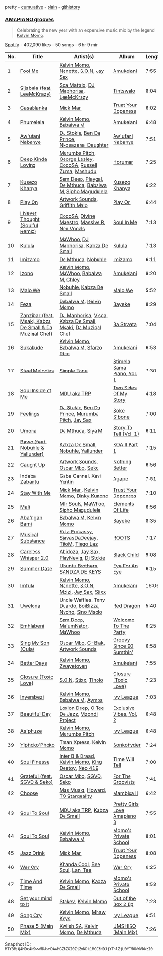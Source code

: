 pretty - [cumulative](/playlists/cumulative/37i9dQZF1DX5mILnBJLA26.md) - [plain](/playlists/plain/37i9dQZF1DX5mILnBJLA26) - [githistory](https://github.githistory.xyz/mackorone/spotify-playlist-archive/blob/main/playlists/plain/37i9dQZF1DX5mILnBJLA26)

### [AMAPIANO grooves](https://open.spotify.com/playlist/37i9dQZF1DX5mILnBJLA26)

> Celebrating the new year with an expensive music mix by the legend <a href="https://open.spotify.com/artist/4VlxI0WKDh7HFgHjXcfj6v?si=\-67vqDUYSwCGJk\_73lApbw">Kelvin Momo</a>.

[Spotify](https://open.spotify.com/user/spotify) - 402,090 likes - 50 songs - 6 hr 9 min

| No. | Title | Artist(s) | Album | Length |
|---|---|---|---|---|
| 1 | [Fool Me](https://open.spotify.com/track/1X1IDV1HeEMqpPkKnt1Srx) | [Kelvin Momo](https://open.spotify.com/artist/4VlxI0WKDh7HFgHjXcfj6v), [Nanette](https://open.spotify.com/artist/3oOAMuUj7cH3RIsLCyYVD1), [S.O.N](https://open.spotify.com/artist/0I5rNJv2Bldivd8UjTGlQ6), [Jay Sax](https://open.spotify.com/artist/2QLRzMotnSVwPw8iXdsVPC) | [Amukelani](https://open.spotify.com/album/2mNIgnRjel4NFdeE5w75eO) | 7:55 |
| 2 | [Sijabule \(feat\. LeeMcKrazy\)](https://open.spotify.com/track/2Jtr1qg8L9vaIzvDeoZM4d) | [Soa Mattrix](https://open.spotify.com/artist/1GH6EGidwzL60gzvHscBHH), [DJ Maphorisa](https://open.spotify.com/artist/0mMqD2uqwvCjFvlzo6ayGi), [LeeMcKrazy](https://open.spotify.com/artist/5vFGtc23dtvt3f7FSK7vtg) | [Tintswalo](https://open.spotify.com/album/3fP8voyvyaUZWxZrOVisez) | 8:04 |
| 3 | [Casablanka](https://open.spotify.com/track/6UMhO7jss6p3SbLejDmHi5) | [Mick Man](https://open.spotify.com/artist/2qyayQizFjGigmZVrwyuf9) | [Trust Your Dopeness](https://open.spotify.com/album/65JgAVYJoOV1L17meyLO6K) | 6:02 |
| 4 | [Phumelela](https://open.spotify.com/track/2taxU3fZHbDBglLazyNmDc) | [Kelvin Momo](https://open.spotify.com/artist/4VlxI0WKDh7HFgHjXcfj6v), [Babalwa M](https://open.spotify.com/artist/0dUHzfa2msKEpMevzsdwqG) | [Amukelani](https://open.spotify.com/album/2mNIgnRjel4NFdeE5w75eO) | 6:48 |
| 5 | [Aw'ufani Nabanye](https://open.spotify.com/track/2iR0mXh8lpo3TK3ot8MBua) | [DJ Stokie](https://open.spotify.com/artist/1lDWyPzSZOqP5jfZNm5lLI), [Ben Da Prince](https://open.spotify.com/artist/0Ci6FRYVax5ZNIUdZzpiLv), [Nkosazana\_Daughter](https://open.spotify.com/artist/2KFBgdGWpDd7guvNqILGoE) | [Aw'ufani Nabanye](https://open.spotify.com/album/7AL2HQOR0b6E7GMONp2m6P) | 7:51 |
| 6 | [Deep Kinda Loving](https://open.spotify.com/track/3k8ylLCchO77lrgytAU6QO) | [Murumba Pitch](https://open.spotify.com/artist/3cd7plsjSmDdQ0oHESYHC4), [George Lesley](https://open.spotify.com/artist/1b4XcTXxb48CLaCUCAFWhL), [CocoSA](https://open.spotify.com/artist/0bLlqsMSB60BBRtsqcap0j), [Russell Zuma](https://open.spotify.com/artist/0juy2RagFC1qDPlMhEkepe), [Mashudu](https://open.spotify.com/artist/0vZNKz7Pn611D2LBHsSo3R) | [Horumar](https://open.spotify.com/album/5DKK3bppRikBo6LJtsoVWU) | 7:25 |
| 7 | [Kusezo Khanya](https://open.spotify.com/track/1LB6HHcswEA8yee4z10rbJ) | [Sam Deep](https://open.spotify.com/artist/46R9PUVbIOMjSUtMsQZbQq), [Playgal](https://open.spotify.com/artist/3oABw7Ka6WCD8V0yW319Uy), [De Mthuda](https://open.spotify.com/artist/1w2P5nNsO5W7FYq2Oui0cM), [Babalwa M](https://open.spotify.com/artist/0dUHzfa2msKEpMevzsdwqG), [Sipho Magudulela](https://open.spotify.com/artist/34gZK9MCSnKzdcGbG74cXb) | [Kusezo Khanya](https://open.spotify.com/album/2awCDFLxROxbnstivDhlxO) | 6:22 |
| 8 | [Play On](https://open.spotify.com/track/5u8yhYLFMy3wa6CWgdK49R) | [Artwork Sounds](https://open.spotify.com/artist/0OxQiJ0uuDuuQ3dqkIbjwR), [Griffith Malo](https://open.spotify.com/artist/7vGuZA9Daaxax0dCGsqchQ) | [Play On](https://open.spotify.com/album/6dwEaJjfRgRvkGA85sSgvZ) | 6:44 |
| 9 | [I Never Thought \(Soulful Remix\)](https://open.spotify.com/track/0OM8CxsdhxnRidlrc1Z1nM) | [CocoSA](https://open.spotify.com/artist/0bLlqsMSB60BBRtsqcap0j), [Divine Maestro](https://open.spotify.com/artist/5MSnPn1osPJQns6QQA2NvE), [Massive R](https://open.spotify.com/artist/1CnxaxpA4ZAt9NKClbv7Tc), [Nex Vocals](https://open.spotify.com/artist/1uGko7NHvYPhtlKK38QI9V) | [Soul In Me](https://open.spotify.com/album/6zbapu2HiXeMQ7DS4JrUNe) | 7:13 |
| 10 | [Kulula](https://open.spotify.com/track/1FBzFZKTutmVoQuQCfVfCW) | [MaWhoo](https://open.spotify.com/artist/5kwZB1xNLgB3lln1JGS2B9), [DJ Maphorisa](https://open.spotify.com/artist/0mMqD2uqwvCjFvlzo6ayGi), [Kabza De Small](https://open.spotify.com/artist/1bNjWBFWsAAzZSR59lRdpR) | [Kulula](https://open.spotify.com/album/1e7GrDryHmiOYXIJB6p7Vu) | 7:13 |
| 11 | [Imizamo](https://open.spotify.com/track/3vwTnyL9xQJUKuXKlVUJJm) | [De Mthuda](https://open.spotify.com/artist/1w2P5nNsO5W7FYq2Oui0cM), [Nobuhle](https://open.spotify.com/artist/4PmzNF4U54l7yVubziJ10U) | [Imizamo](https://open.spotify.com/album/5OCUqmbuYPsIqIHCzdv9dk) | 6:11 |
| 12 | [Izono](https://open.spotify.com/track/4BIGl9cDzyw1znsjRytGLd) | [Kelvin Momo](https://open.spotify.com/artist/4VlxI0WKDh7HFgHjXcfj6v), [MaWhoo](https://open.spotify.com/artist/5kwZB1xNLgB3lln1JGS2B9), [Babalwa M](https://open.spotify.com/artist/0dUHzfa2msKEpMevzsdwqG), [Chley](https://open.spotify.com/artist/7HpriU9gAJThxAfPfXpZ6N) | [Amukelani](https://open.spotify.com/album/2mNIgnRjel4NFdeE5w75eO) | 9:20 |
| 13 | [Malo We](https://open.spotify.com/track/3iBYAtES80y9eyhs2bzsrp) | [Nobuhle](https://open.spotify.com/artist/2SuwWqS2g4w2GSE4lxD1UM), [Kabza De Small](https://open.spotify.com/artist/1bNjWBFWsAAzZSR59lRdpR) | [Malo We](https://open.spotify.com/album/6GOuQjroRW0vd0kAR8Dfhx) | 5:52 |
| 14 | [Feza](https://open.spotify.com/track/7jhSKxMnknrkyu01BlOtYe) | [Babalwa M](https://open.spotify.com/artist/0dUHzfa2msKEpMevzsdwqG), [Kelvin Momo](https://open.spotify.com/artist/4VlxI0WKDh7HFgHjXcfj6v) | [Bayeke](https://open.spotify.com/album/2viWsoqAXIout01JkoODrz) | 8:29 |
| 15 | [Zanzibar \(feat\. Msaki, Kabza De Small & Da Muziqal Chef\)](https://open.spotify.com/track/5aaLWQQEJmknVRAzMwHcWj) | [DJ Maphorisa](https://open.spotify.com/artist/0mMqD2uqwvCjFvlzo6ayGi), [Visca](https://open.spotify.com/artist/4Ijr6oNjLibby38inghdKO), [Kabza De Small](https://open.spotify.com/artist/1bNjWBFWsAAzZSR59lRdpR), [Msaki](https://open.spotify.com/artist/5Oj5jQ98vsoHeIGqCS9Dfq), [Da Muziqal Chef](https://open.spotify.com/artist/25uuaH9QdKIygoWTDzKuve) | [Ba Straata](https://open.spotify.com/album/0q5jxlUjZpr0Nrn07xStTq) | 7:04 |
| 16 | [Sukakude](https://open.spotify.com/track/4FEi7i9oDxDzcYbx53IHwq) | [Kelvin Momo](https://open.spotify.com/artist/4VlxI0WKDh7HFgHjXcfj6v), [Babalwa M](https://open.spotify.com/artist/0dUHzfa2msKEpMevzsdwqG), [Sfarzo Rtee](https://open.spotify.com/artist/2kzWkuJM5Na5hINP7akcJj) | [Amukelani](https://open.spotify.com/album/2mNIgnRjel4NFdeE5w75eO) | 6:53 |
| 17 | [Steel Melodies](https://open.spotify.com/track/2SHMe2F4kxxOQUirWDfKoG) | [Simple Tone](https://open.spotify.com/artist/2Uxxw8aeu2mm55WjtLnIS9) | [Stimela Sama Piano, Vol\. 1](https://open.spotify.com/album/6AR3zZ1fgYxc8BgLYA7l4a) | 7:30 |
| 18 | [Soul Inside of Me](https://open.spotify.com/track/6OUGKm3LaZ53xqg1PW2zuN) | [MDU aka TRP](https://open.spotify.com/artist/6chuSYrZG5i9GbSW5DdNWR) | [Two Sides Of My Story](https://open.spotify.com/album/3TbGpzITSbpo1X1tmJmVWY) | 4:18 |
| 19 | [Feelings](https://open.spotify.com/track/5zzr3IUeWD389PF1rMkyg6) | [DJ Stokie](https://open.spotify.com/artist/1lDWyPzSZOqP5jfZNm5lLI), [Ben Da Prince](https://open.spotify.com/artist/0Ci6FRYVax5ZNIUdZzpiLv), [Murumba Pitch](https://open.spotify.com/artist/3cd7plsjSmDdQ0oHESYHC4), [Jay Sax](https://open.spotify.com/artist/49PSjboiCORS9eG1nZorSJ) | [Soke S'bone](https://open.spotify.com/album/5ODDUJ9lDigzrEaiY2sSeP) | 7:00 |
| 20 | [Umona](https://open.spotify.com/track/3NcmigdsxeYMJ0PM9R2OEY) | [De Mthuda](https://open.spotify.com/artist/1w2P5nNsO5W7FYq2Oui0cM), [Siya M](https://open.spotify.com/artist/5X2ysQc53UXDn9w08kWEx4) | [Story To Tell \(Vol\. 1\)](https://open.spotify.com/album/0cX18bEmRjJh5Mry7Y7lPS) | 6:11 |
| 21 | [Bawo \(feat\. Nobuhle & Yallunder\)](https://open.spotify.com/track/07en10Hr3ogc2v81rBrGE2) | [Kabza De Small](https://open.spotify.com/artist/1bNjWBFWsAAzZSR59lRdpR), [Nobuhle](https://open.spotify.com/artist/4PmzNF4U54l7yVubziJ10U), [Yallunder](https://open.spotify.com/artist/4TT5ne6u5XRUIhTUKhZyOo) | [KOA II Part 1](https://open.spotify.com/album/3DbMb03o8Wu2BCipvcdw7q) | 7:15 |
| 22 | [Caught Up](https://open.spotify.com/track/0dImrL9HH7Chcddalucdh0) | [Artwork Sounds](https://open.spotify.com/artist/0OxQiJ0uuDuuQ3dqkIbjwR), [Oscar Mbo](https://open.spotify.com/artist/6rPG97md3RdzwNc1eJQQNX), [Seko](https://open.spotify.com/artist/5voST4nl3FF9Gx0ZWngrvN) | [Nothing Better](https://open.spotify.com/album/2JAVdsH5j8Cn2VVj7Pluz2) | 6:56 |
| 23 | [Indaba Zabantu](https://open.spotify.com/track/1MrvfD9Vym9hIjmE08PUxj) | [Gaba Cannal](https://open.spotify.com/artist/2Hj2zBCjnAnmLmNIyjuMGo), [Xavi Yentin](https://open.spotify.com/artist/0U5l0WXjQQqQYmDpeI0zZO) | [Agape](https://open.spotify.com/album/7Bcr8pOctXSlKR4Ah0jgmp) | 7:51 |
| 24 | [Stay With Me](https://open.spotify.com/track/0FopiozES3wDRbm3UKCust) | [Mick Man](https://open.spotify.com/artist/2qyayQizFjGigmZVrwyuf9), [Kelvin Momo](https://open.spotify.com/artist/4VlxI0WKDh7HFgHjXcfj6v), [Dinky Kunene](https://open.spotify.com/artist/40rNjx0M8iAB9kwQB3h1oI) | [Trust Your Dopeness](https://open.spotify.com/album/65JgAVYJoOV1L17meyLO6K) | 7:10 |
| 25 | [Mali](https://open.spotify.com/track/1HDiOIpmt6zpmOfRA6njJQ) | [Mfr Souls](https://open.spotify.com/artist/6oVuIgUWHJFOGb26gVuGsX), [MaWhoo](https://open.spotify.com/artist/5kwZB1xNLgB3lln1JGS2B9), [Sipho Magudulela](https://open.spotify.com/artist/34gZK9MCSnKzdcGbG74cXb) | [Elements Of Life](https://open.spotify.com/album/6VjiaAwqF38uIlSlcZqwVQ) | 6:56 |
| 26 | [Aba'ngan Bami](https://open.spotify.com/track/58QCkOq4tlPxpNKsUaDXua) | [Babalwa M](https://open.spotify.com/artist/0dUHzfa2msKEpMevzsdwqG), [Kelvin Momo](https://open.spotify.com/artist/4VlxI0WKDh7HFgHjXcfj6v) | [Bayeke](https://open.spotify.com/album/2viWsoqAXIout01JkoODrz) | 8:35 |
| 27 | [Musical Substance](https://open.spotify.com/track/2j9ZKK7BAzE2LCEuozUhSP) | [Kota Embassy](https://open.spotify.com/artist/3LIjRpCZ2elJjOBvrh2E53), [SjavasDaDeejay](https://open.spotify.com/artist/7LkCT07miUMz6JlKRqi3v0), [TitoM](https://open.spotify.com/artist/5eYSqn4LCXLgIFYR4qOZ1k), [Tiego Laz](https://open.spotify.com/artist/77JQb5HNIyfKCx89KvCvOV) | [ROOTS](https://open.spotify.com/album/3ESQa4wnv7uI6HxdvkIJR6) | 7:17 |
| 28 | [Careless Whisper 2.0](https://open.spotify.com/track/7tKy77kQgs8PNov9rjGAwX) | [Abidoza](https://open.spotify.com/artist/1Ck3UYsoNkZ63PLY8yZR33), [Jay Sax](https://open.spotify.com/artist/2QLRzMotnSVwPw8iXdsVPC), [PlayNevig](https://open.spotify.com/artist/74fbKfDoBpM8R7xy0l8NAM), [Dj Stokie](https://open.spotify.com/artist/6IvjsgliFY2J6lar0WRn5a) | [Black Child](https://open.spotify.com/album/1mynh8Kvb4TyqRzXUWinGe) | 9:08 |
| 29 | [Summer Daze](https://open.spotify.com/track/7hnhXwU95ESN8e6G3uFOoW) | [Ubuntu Brothers](https://open.spotify.com/artist/0PdeZ9VNbhhfQMSpMfZnLi), [SANDZA DE KEYS](https://open.spotify.com/artist/2dscIFpYgVCPAny5PFPFP9) | [Eye For An Eye](https://open.spotify.com/album/5MBBI24M0HBCGQiTHrQXfi) | 6:15 |
| 30 | [Imfula](https://open.spotify.com/track/5PNJieSonc6GqnSEGxIJYb) | [Kelvin Momo](https://open.spotify.com/artist/4VlxI0WKDh7HFgHjXcfj6v), [Nanette](https://open.spotify.com/artist/3oOAMuUj7cH3RIsLCyYVD1), [S.O.N](https://open.spotify.com/artist/0I5rNJv2Bldivd8UjTGlQ6), [Mzizi](https://open.spotify.com/artist/68H3nOS0Jt2mK3wB6OzeF9), [Jay Sax](https://open.spotify.com/artist/2QLRzMotnSVwPw8iXdsVPC), [Stixx](https://open.spotify.com/artist/3bKZO7O4T6fTjz4UCwrXEt) | [Amukelani](https://open.spotify.com/album/2mNIgnRjel4NFdeE5w75eO) | 16:06 |
| 31 | [Uwelona](https://open.spotify.com/track/13CMziGlLBO6ki28aRSbIs) | [Uncle Waffles](https://open.spotify.com/artist/68McnNC9twEtiynOAJRRgZ), [Tony Duardo](https://open.spotify.com/artist/6qF0eiWwQF073J1MuVFs5z), [BoiBizza](https://open.spotify.com/artist/1eEtFWkyKW60yUyVwvAeuR), [Nvcho](https://open.spotify.com/artist/3W0DeGwe5EHJwydiL6ECaC), [Sino Msolo](https://open.spotify.com/artist/5zvuXUYTvZczhbPG9HZRYI) | [Red Dragon](https://open.spotify.com/album/4hp4kE78ErBKlKdS4iwnhQ) | 5:40 |
| 32 | [Emhlabeni](https://open.spotify.com/track/30a2R2XCznDjLAVX1CmdQt) | [Sam Deep](https://open.spotify.com/artist/46R9PUVbIOMjSUtMsQZbQq), [MalumNator](https://open.spotify.com/artist/25IVkspnS4ZKKxGVyOgVnK), [MaWhoo](https://open.spotify.com/artist/5kwZB1xNLgB3lln1JGS2B9) | [Welcome To The Party](https://open.spotify.com/album/7CZsavnt6vFWPkk8KntzjO) | 6:25 |
| 33 | [Sing My Son \(Cula\)](https://open.spotify.com/track/6Jrk953d3ekyds0pGkK3aW) | [Oscar Mbo](https://open.spotify.com/artist/6rPG97md3RdzwNc1eJQQNX), [C\-Blak](https://open.spotify.com/artist/4ipkannhwnGj4uU4q5UUS5), [Artwork Sounds](https://open.spotify.com/artist/0OxQiJ0uuDuuQ3dqkIbjwR) | [Groovy Since 90 Sumthin'](https://open.spotify.com/album/6RICRX15ckBZRTkleAgyPX) | 6:58 |
| 34 | [Better Days](https://open.spotify.com/track/3OZKKgsacxHZIzgK9r1BJR) | [Kelvin Momo](https://open.spotify.com/artist/4VlxI0WKDh7HFgHjXcfj6v), [Zwayetoven](https://open.spotify.com/artist/3iw79FjeZRNqeD8JkREr3j) | [Amukelani](https://open.spotify.com/album/2mNIgnRjel4NFdeE5w75eO) | 7:55 |
| 35 | [Closure \(Toxic Love\)](https://open.spotify.com/track/1w0uFMuExsoR4oAJhKch76) | [S.O.N](https://open.spotify.com/artist/2Uh2YSht6hyKGPmIHn2Kt6), [Stixx](https://open.spotify.com/artist/3bKZO7O4T6fTjz4UCwrXEt), [Tlholo](https://open.spotify.com/artist/4eFebdeMS1SsCjb3Wi3Kqr) | [Closure \(Toxic Love\)](https://open.spotify.com/album/4FAAjnls8u5Ognhopdxreq) | 7:23 |
| 36 | [Inyembezi](https://open.spotify.com/track/6oqzsWXndalljWVeU2MjDq) | [Kelvin Momo](https://open.spotify.com/artist/4VlxI0WKDh7HFgHjXcfj6v), [Babalwa M](https://open.spotify.com/artist/0dUHzfa2msKEpMevzsdwqG), [Aymos](https://open.spotify.com/artist/3xXIOO328Ieh0PWOcxivjL) | [Ivy League](https://open.spotify.com/album/3H2eycTSwpPa0mGpacbyn6) | 7:03 |
| 37 | [Beautiful Day](https://open.spotify.com/track/450atUpNC02aOy9TYBQFz0) | [Loxion Deep](https://open.spotify.com/artist/00VOiNZPqj46lxEU1kqwhg), [O Tee De Jazz](https://open.spotify.com/artist/6465Ol4ldQ0nZVm2MS7CVA), [Mzondi Project](https://open.spotify.com/artist/5RWfbt0cVra9Tdli0Dbkdk) | [Exclusive Vibes, Vol\. 2](https://open.spotify.com/album/3s4oCJXk4n7uflJ6LEYfip) | 6:48 |
| 38 | [As'phuze](https://open.spotify.com/track/4ctVumR58jwwArcG5mzBVe) | [Kelvin Momo](https://open.spotify.com/artist/4VlxI0WKDh7HFgHjXcfj6v), [Murumba Pitch](https://open.spotify.com/artist/3cd7plsjSmDdQ0oHESYHC4) | [Ivy League](https://open.spotify.com/album/3H2eycTSwpPa0mGpacbyn6) | 6:48 |
| 39 | [Yiphoko'Phoko](https://open.spotify.com/track/6JYle9yWoiSQVNZgA4Y0Mk) | [Tman Xpress](https://open.spotify.com/artist/6Wqpl1YTjgy5TiTluzFzjx), [Kelvin Momo](https://open.spotify.com/artist/4VlxI0WKDh7HFgHjXcfj6v) | [Sonkohyder](https://open.spotify.com/album/14JnywSt3u37hM4WiqDf9J) | 7:24 |
| 40 | [Soul Finesse](https://open.spotify.com/track/5tes9vdqE9VjmShuAWFAeJ) | [Inter B & Draad](https://open.spotify.com/artist/0Hf0OBTv0Ly6zhQDM0m7bn), [Kelvin Momo](https://open.spotify.com/artist/4VlxI0WKDh7HFgHjXcfj6v), [King Deetoy](https://open.spotify.com/artist/4gk96iqLwnvHkmwZ4vbcEx), [Neo 419](https://open.spotify.com/artist/7lCORN3w5d8L0IpDNEiC92) | [Time Will Tell](https://open.spotify.com/album/6TnVZHY4rHA2FhgxvVqWFg) | 7:00 |
| 41 | [Grateful \(feat\. SGVO & Seko\)](https://open.spotify.com/track/3nBExw3oO6SjqtaAYzLbaE) | [Oscar Mbo](https://open.spotify.com/artist/6rPG97md3RdzwNc1eJQQNX), [SGVO](https://open.spotify.com/artist/479FU7Z02AG01paQ7HVs4s), [Seko](https://open.spotify.com/artist/5voST4nl3FF9Gx0ZWngrvN) | [For The Groovists](https://open.spotify.com/album/0E3vtqZ8qIXu5bEDBbze8i) | 7:41 |
| 42 | [Choose](https://open.spotify.com/track/0lWjQHkG7yal9Ze44SmqvK) | [Mas Musiq](https://open.spotify.com/artist/3fdFRgy3GmfiWQqeKbmFS8), [Howard](https://open.spotify.com/artist/0aP1ZzvGhXjejlBmy1Gk6G), [TO Starquality](https://open.spotify.com/artist/34RwSIfWKAwRdIq6cdYnZv) | [Mambisa II](https://open.spotify.com/album/09ZgSpJTbd3Tju85lhz924) | 6:42 |
| 43 | [Soul To Soul](https://open.spotify.com/track/0BToLvCZ8ugXpiW36zsNeg) | [MDU aka TRP](https://open.spotify.com/artist/6chuSYrZG5i9GbSW5DdNWR), [Kabza De Small](https://open.spotify.com/artist/1bNjWBFWsAAzZSR59lRdpR) | [Pretty Girls Love Amapiano 3](https://open.spotify.com/album/146q0y486NGHs9Nu6wjl9A) | 7:55 |
| 44 | [Soul To Soul](https://open.spotify.com/track/6r5ke34zVTYuCW3uuE153z) | [Kelvin Momo](https://open.spotify.com/artist/4VlxI0WKDh7HFgHjXcfj6v), [Babalwa M](https://open.spotify.com/artist/0dUHzfa2msKEpMevzsdwqG) | [Momo's Private School](https://open.spotify.com/album/4ppJgnUqEaGcX5BKH42SOZ) | 8:01 |
| 45 | [Jazz Drink](https://open.spotify.com/track/3EfQu59PRyEMzaztlSlkEz) | [Mick Man](https://open.spotify.com/artist/2qyayQizFjGigmZVrwyuf9) | [Trust Your Dopeness](https://open.spotify.com/album/65JgAVYJoOV1L17meyLO6K) | 8:08 |
| 46 | [War Cry](https://open.spotify.com/track/31VEsb46cSFyV7JJgomnwx) | [Khanda Cool](https://open.spotify.com/artist/2gNazZ8Iv0fik5UfAARgff), [Bee Soul](https://open.spotify.com/artist/1O08xfX5vJUIXX1kouo7bF), [Lani Tee](https://open.spotify.com/artist/794GLCvOulebbWa19fPiEi) | [War Cry](https://open.spotify.com/album/7pXD9WP87sjqCiIhn4rUt9) | 6:25 |
| 47 | [Time And Time](https://open.spotify.com/track/0UBCogS9IL8trPZjKsPphX) | [Kelvin Momo](https://open.spotify.com/artist/4VlxI0WKDh7HFgHjXcfj6v), [Kabza De Small](https://open.spotify.com/artist/1bNjWBFWsAAzZSR59lRdpR) | [Momo's Private School](https://open.spotify.com/album/4ppJgnUqEaGcX5BKH42SOZ) | 8:53 |
| 48 | [Set your mind to it](https://open.spotify.com/track/6vSCAq691Zs3usELCLC9zQ) | [Stakev](https://open.spotify.com/artist/4jLJYvyzKcFdJORv6coLiw), [Kelvin Momo](https://open.spotify.com/artist/0HvJC7MV4zqlSJlsVNiPvt) | [Out of the Box 2 Ep](https://open.spotify.com/album/4d727q2Yfr9bXjfExPK3HR) | 7:23 |
| 49 | [Song Cry](https://open.spotify.com/track/4TqVIgEPZ8ObQXSYPbXvZj) | [Kelvin Momo](https://open.spotify.com/artist/4VlxI0WKDh7HFgHjXcfj6v), [Mhaw Keys](https://open.spotify.com/artist/653Y1k21jYNqD7XY4lszrK) | [Ivy League](https://open.spotify.com/album/3H2eycTSwpPa0mGpacbyn6) | 6:51 |
| 50 | [Phase 5 \(Main Mix\)](https://open.spotify.com/track/0rtXhWV2XlxzKXpVCCSvc1) | [Kwiish SA](https://open.spotify.com/artist/2J1TbsWFTYT0LHNSX897xS), [Kelvin Momo](https://open.spotify.com/artist/4VlxI0WKDh7HFgHjXcfj6v), [De Mthuda](https://open.spotify.com/artist/1w2P5nNsO5W7FYq2Oui0cM) | [UMSHISO \(Main Mix\)](https://open.spotify.com/album/27yGuVsECTyIyZzJ9Pyd0A) | 7:26 |

Snapshot ID: `MTY3MjQ4MDc4NSwwMDAwMDAwMGZhZGI0ZjZmNDk1MGQ3NDJjYThlZjU0YTM0NWVkNzI0`
